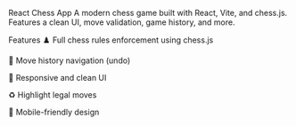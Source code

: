 React Chess App
A modern chess game built with React, Vite, and chess.js. Features a clean UI, move validation, game history, and more.

Features
♟️ Full chess rules enforcement using chess.js

🔄 Move history navigation (undo)

🎨 Responsive and clean UI

♻️ Highlight legal moves

📱 Mobile-friendly design
